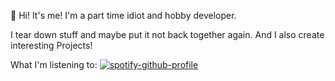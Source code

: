 👋 Hi! It's me! I'm a part time idiot and hobby developer. 

I tear down stuff and maybe put it not back together again. And I also create interesting Projects!

What I'm listening to:
[![spotify-github-profile](https://spotify-github-profile.vercel.app/api/view?uid=31lxkybcozg34ujhjk2wnlzmhlb4&cover_image=true&theme=natemoo-re&show_offline=true&background_color=05173c&interchange=true&bar_color=6b1e0c&bar_color_cover=true)](https://spotify-github-profile.vercel.app/api/view?uid=31lxkybcozg34ujhjk2wnlzmhlb4&redirect=true)